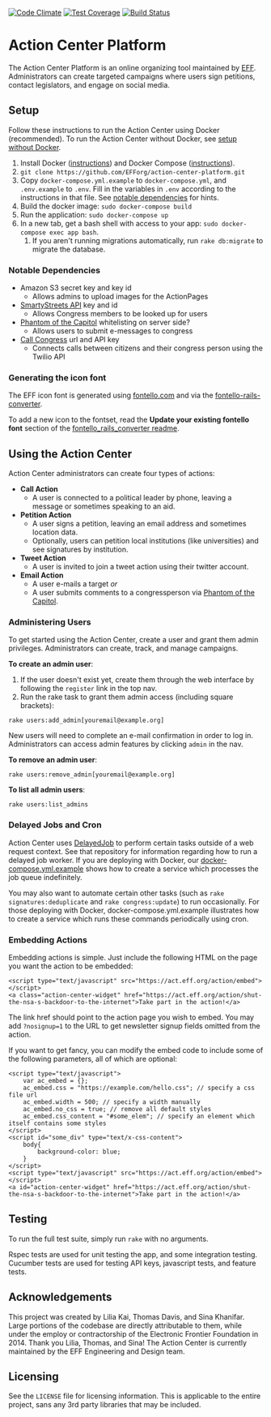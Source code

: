 [![Code Climate](https://codeclimate.com/github/EFForg/action-center-platform/badges/gpa.svg)](https://codeclimate.com/github/EFForg/action-center-platform)
[![Test Coverage](https://codeclimate.com/github/EFForg/action-center-platform/badges/coverage.svg)](https://codeclimate.com/github/EFForg/action-center-platform/coverage)
[![Build Status](https://travis-ci.org/EFForg/action-center-platform.svg?branch=master)](https://travis-ci.org/EFForg/action-center-platform)


Action Center Platform
======================

The Action Center Platform is an online organizing tool maintained by [EFF](https://www.eff.org/). Administrators can create targeted campaigns where users sign petitions, contact legislators, and engage on social media.


## Setup

Follow these instructions to run the Action Center using Docker (recommended). To run the Action Center without Docker, see [setup without Docker](https://github.com/EFForg/action-center-platform/wiki/Setup-without-Docker).

1. Install Docker ([instructions](https://docs.docker.com/engine/installation/)) and Docker Compose ([instructions](https://docs.docker.com/compose/install/)).
2. `git clone https://github.com/EFForg/action-center-platform.git`
3. Copy `docker-compose.yml.example` to `docker-compose.yml`, and `.env.example` to `.env`. Fill in the variables in `.env` according to the instructions in that file. See [notable dependencies](#notable-dependencies) for hints.
4. Build the docker image: `sudo docker-compose build`
5. Run the application: `sudo docker-compose up`
6. In a new tab, get a bash shell with access to your app: `sudo docker-compose exec app bash`.
    1. If you aren't running migrations automatically, run `rake db:migrate` to migrate the database.


### Notable Dependencies

* Amazon S3 secret key and key id
  * Allows admins to upload images for the ActionPages
* [SmartyStreets API](https://smartystreets.com/account/create) key and id
  * Allows Congress members to be looked up for users
* [Phantom of the Capitol](https://github.com/efforg/phantom-of-the-capitol) whitelisting on server side?
  * Allows users to submit e-messages to congress
* [Call Congress](https://github.com/EFForg/call-congress) url and API key
  * Connects calls between citizens and their congress person using the Twilio API


### Generating the icon font

The EFF icon font is generated using [fontello.com](fontello.com) and via the [fontello-rails-converter](https://github.com/railslove/fontello_rails_converter).

To add a new icon to the fontset, read the **Update your existing fontello font** section of the [fontello_rails_converter readme](https://github.com/railslove/fontello_rails_converter#updating-your-existing-fontello-font).


## Using the Action Center

Action Center administrators can create four types of actions:
* **Call Action**
  * A user is connected to a political leader by phone, leaving a message or sometimes speaking to an aid.
* **Petition Action**
  * A user signs a petition, leaving an email address and sometimes location data.
  * Optionally, users can petition local institutions (like universities) and see signatures by institution.
* **Tweet Action**
  * A user is invited to join a tweet action using their twitter account.
* **Email Action**
  * A user e-mails a target *or*
  * A user submits comments to a congressperson via [Phantom of the Capitol](https://github.com/efforg/phantom-of-the-capitol).


### Administering Users

To get started using the Action Center, create a user and grant them admin privileges. Administrators can create, track, and manage campaigns.

**To create an admin user**:

1. If the user doesn't exist yet, create them through the web interface by following the `register` link in the top nav.
2. Run the rake task to grant them admin access (including square brackets):
```
rake users:add_admin[youremail@example.org]
```
New users will need to complete an e-mail confirmation in order to log in. Administrators can access admin features by clicking `admin` in the nav.

**To remove an admin user**:
```
rake users:remove_admin[youremail@example.org]
```

**To list all admin users**:
```
rake users:list_admins
```

### Delayed Jobs and Cron

Action Center uses [DelayedJob](https://github.com/collectiveidea/delayed_job) to perform certain tasks outside of a web request context. See that repository for information regarding how to run a delayed job worker. If you are deploying with Docker, our [docker-compose.yml.example](https://github.com/EFForg/action-center-platform/blob/master/docker-compose.yml.example) shows how to create a service which processes the job queue indefinitely.

You may also want to automate certain other tasks (such as `rake signatures:deduplicate` and `rake congress:update`) to run occasionally. For those deploying with Docker, docker-compose.yml.example illustrates how to create a service which runs these commands periodically using cron.

### Embedding Actions

Embedding actions is simple. Just include the following HTML on the page you want the action to be embedded:

    <script type="text/javascript" src="https://act.eff.org/action/embed"></script>
    <a class="action-center-widget" href="https://act.eff.org/action/shut-the-nsa-s-backdoor-to-the-internet">Take part in the action!</a>

The link href should point to the action page you wish to embed. You may add `?nosignup=1` to the URL to get newsletter signup fields omitted from the action.

If you want to get fancy, you can modify the embed code to include some of the following parameters, all of which are optional:

    <script type="text/javascript">
        var ac_embed = {};
        ac_embed.css = "https://example.com/hello.css"; // specify a css file url
        ac_embed.width = 500; // specify a width manually
        ac_embed.no_css = true; // remove all default styles
        ac_embed.css_content = "#some_elem"; // specify an element which itself contains some styles
    </script>
    <script id="some_div" type="text/x-css-content">
        body{
            background-color: blue;
        }
    </script>
    <script type="text/javascript" src="https://act.eff.org/action/embed"></script>
    <a id="action-center-widget" href="https://act.eff.org/action/shut-the-nsa-s-backdoor-to-the-internet">Take part in the action!</a>


## Testing

To run the full test suite, simply run `rake` with no arguments.

Rspec tests are used for unit testing the app, and some integration testing. Cucumber tests are used for testing API keys, javascript tests, and feature tests.


## Acknowledgements

This project was created by Lilia Kai, Thomas Davis, and Sina Khanifar. Large portions of the codebase are directly attributable to them, while under the employ or contractorship of the Electronic Frontier Foundation in 2014. Thank you Lilia, Thomas, and Sina! The Action Center is currently maintained by the EFF Engineering and Design team.


## Licensing

See the `LICENSE` file for licensing information. This is applicable to the entire project, sans any 3rd party libraries that may be included.
